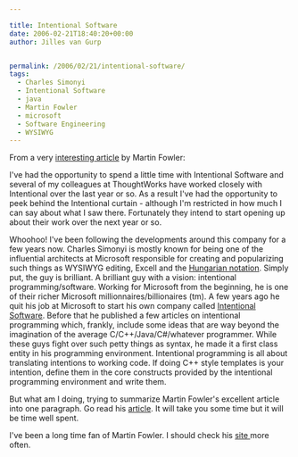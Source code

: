 ```yaml
---

title: Intentional Software
date: 2006-02-21T18:40:20+00:00
author: Jilles van Gurp


permalink: /2006/02/21/intentional-software/
tags:
  - Charles Simonyi
  - Intentional Software
  - java
  - Martin Fowler
  - microsoft
  - Software Engineering
  - WYSIWYG
---
```

From a very [interesting article](http://martinfowler.com/articles/languageWorkbench.html) by Martin Fowler:

I've had the opportunity to spend a little time with Intentional Software  and several of my colleagues at ThoughtWorks have worked closely with Intentional over the last year or so. As a result I've had the opportunity to peek behind the Intentional curtain - although I'm restricted in how much I can say about what I saw there. Fortunately they intend to start opening up about their work over the next year or so.

Whoohoo! I've been following the developments around this company for a few years now. Charles Simonyi is mostly known for being one of the influential architects at Microsoft responsible for creating and popularizing such things as WYSIWYG editing, Excell and the [Hungarian notation](http://ootips.org/hungarian-notation.html). Simply put, the guy is brilliant. A brilliant guy with a vision: intentional programming/software. Working for Microsoft from the beginning, he is one of their richer Microsoft millionnaires/billionaires (tm). A few years ago he quit his job at Microsoft to start his own company called [Intentional Software](http://intentsoft.com/). Before that he published a few articles on intentional programming which, frankly, include some ideas that are way beyond the imagination of the average C/C++/Java/C#/whatever programmer. While these guys fight over such petty things as syntax, he made it a first class entity in his programming environment. Intentional programming is all about translating intentions to working code. If doing C++ style templates is your intention, define them in the core constructs provided by the intentional programming environment and write them.

But what am I doing, trying to summarize Martin Fowler's excellent article into one paragraph. Go read his [article](http://martinfowler.com/articles/languageWorkbench.html). It will take you some time but it will be time well spent.

I've been a long time fan of Martin Fowler. I should check his [site ](http://martinfowler.com/)more often.